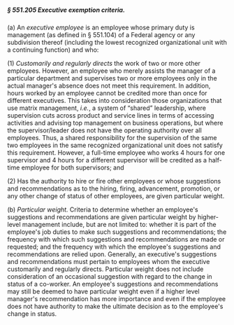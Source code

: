 ##### § 551.205 Executive exemption criteria. #####

(a) An *executive employee* is an employee whose primary duty is management (as defined in § 551.104) of a Federal agency or any subdivision thereof (including the lowest recognized organizational unit with a continuing function) and who:

(1) *Customarily and regularly directs* the work of two or more other employees. However, an employee who merely assists the manager of a particular department and supervises two or more employees only in the actual manager's absence does not meet this requirement. In addition, hours worked by an employee cannot be credited more than once for different executives. This takes into consideration those organizations that use matrix management, *i.e.*, a system of “shared” leadership, where supervision cuts across product and service lines in terms of accessing activities and advising top management on business operations, but where the supervisor/leader does not have the operating authority over all employees. Thus, a shared responsibility for the supervision of the same two employees in the same recognized organizational unit does not satisfy this requirement. However, a full-time employee who works 4 hours for one supervisor and 4 hours for a different supervisor will be credited as a half-time employee for both supervisors; and

(2) Has the authority to hire or fire other employees or whose suggestions and recommendations as to the hiring, firing, advancement, promotion, or any other change of status of other employees, are given particular weight.

(b) *Particular weight.* Criteria to determine whether an employee's suggestions and recommendations are given particular weight by higher-level management include, but are not limited to: whether it is part of the employee's job duties to make such suggestions and recommendations; the frequency with which such suggestions and recommendations are made or requested; and the frequency with which the employee's suggestions and recommendations are relied upon. Generally, an executive's suggestions and recommendations must pertain to employees whom the executive customarily and regularly directs. Particular weight does not include consideration of an occasional suggestion with regard to the change in status of a co-worker. An employee's suggestions and recommendations may still be deemed to have particular weight even if a higher level manager's recommendation has more importance and even if the employee does not have authority to make the ultimate decision as to the employee's change in status.